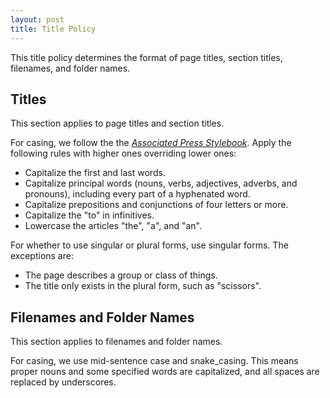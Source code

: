 ```yaml
---
layout: post
title: Title Policy
---
```


This title policy determines the format of page titles, section titles, filenames, and folder names.

## Titles

This section applies to page titles and section titles.

For casing, we follow the the [_Associated Press Stylebook_](https://en.wikipedia.org/wiki/AP_Stylebook). Apply the following rules with higher ones overriding lower ones:

- Capitalize the first and last words.
- Capitalize principal words (nouns, verbs, adjectives, adverbs, and pronouns), including every part of a hyphenated word.
- Capitalize prepositions and conjunctions of four letters or more.
- Capitalize the "to" in infinitives.
- Lowercase the articles "the", "a", and "an".

For whether to use singular or plural forms, use singular forms. The exceptions are:

- The page describes a group or class of things.
- The title only exists in the plural form, such as "scissors".

## Filenames and Folder Names

This section applies to filenames and folder names.

For casing, we use mid-sentence case and snake_casing. This means proper nouns and some specified words are capitalized, and all spaces are replaced by underscores.
